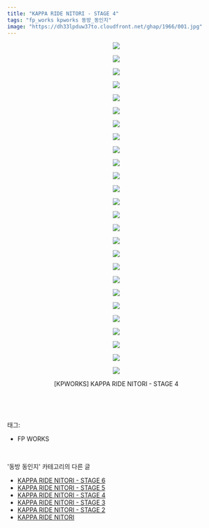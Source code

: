 ```yaml
---
title: "KAPPA RIDE NITORI - STAGE 4"
tags: "fp_works kpworks 동방_동인지"
image: "https://dh33lpduw37to.cloudfront.net/ghap/1966/001.jpg"
---
```

<div class="article">
<p style="text-align: center; clear: none; float: none;"><img src="{{ site.imgserver2 }}/ghap/1966/001.jpg"/></p>
<p style="text-align: center; clear: none; float: none;"><img src="{{ site.imgserver2 }}/ghap/1966/002.jpg"/></p>
<p style="text-align: center; clear: none; float: none;"><img src="{{ site.imgserver2 }}/ghap/1966/003.jpg"/></p>
<p style="text-align: center; clear: none; float: none;"><img src="{{ site.imgserver2 }}/ghap/1966/004.jpg"/></p>
<p style="text-align: center; clear: none; float: none;"><img src="{{ site.imgserver2 }}/ghap/1966/005.jpg"/></p>
<p style="text-align: center; clear: none; float: none;"><img src="{{ site.imgserver2 }}/ghap/1966/006.jpg"/></p>
<p style="text-align: center; clear: none; float: none;"><img src="{{ site.imgserver2 }}/ghap/1966/007.jpg"/></p>
<p style="text-align: center; clear: none; float: none;"><img src="{{ site.imgserver2 }}/ghap/1966/008.jpg"/></p>
<p style="text-align: center; clear: none; float: none;"><img src="{{ site.imgserver2 }}/ghap/1966/009.jpg"/></p>
<p style="text-align: center; clear: none; float: none;"><img src="{{ site.imgserver2 }}/ghap/1966/010.jpg"/></p>
<p style="text-align: center; clear: none; float: none;"><img src="{{ site.imgserver2 }}/ghap/1966/011.jpg"/></p>
<p style="text-align: center; clear: none; float: none;"><img src="{{ site.imgserver2 }}/ghap/1966/012.jpg"/></p>
<p style="text-align: center; clear: none; float: none;"><img src="{{ site.imgserver2 }}/ghap/1966/013.jpg"/></p>
<p style="text-align: center; clear: none; float: none;"><img src="{{ site.imgserver2 }}/ghap/1966/014.jpg"/></p>
<p style="text-align: center; clear: none; float: none;"><img src="{{ site.imgserver2 }}/ghap/1966/015.jpg"/></p>
<p style="text-align: center; clear: none; float: none;"><img src="{{ site.imgserver2 }}/ghap/1966/016.jpg"/></p>
<p style="text-align: center; clear: none; float: none;"><img src="{{ site.imgserver2 }}/ghap/1966/017.jpg"/></p>
<p style="text-align: center; clear: none; float: none;"><img src="{{ site.imgserver2 }}/ghap/1966/018.jpg"/></p>
<p style="text-align: center; clear: none; float: none;"><img src="{{ site.imgserver2 }}/ghap/1966/019.jpg"/></p>
<p style="text-align: center; clear: none; float: none;"><img src="{{ site.imgserver2 }}/ghap/1966/020.jpg"/></p>
<p style="text-align: center; clear: none; float: none;"><img src="{{ site.imgserver2 }}/ghap/1966/021.jpg"/></p>
<p style="text-align: center; clear: none; float: none;"><img src="{{ site.imgserver2 }}/ghap/1966/022.jpg"/></p>
<p style="text-align: center; clear: none; float: none;"><img src="{{ site.imgserver2 }}/ghap/1966/023.jpg"/></p>
<p style="text-align: center; clear: none; float: none;"><img src="{{ site.imgserver2 }}/ghap/1966/024.jpg"/></p>
<p style="text-align: center; clear: none; float: none;"><img src="{{ site.imgserver2 }}/ghap/1966/025.jpg"/></p>
<p style="text-align: center; clear: none; float: none;"><img src="{{ site.imgserver2 }}/ghap/1966/026.jpg"/></p>
<p style="text-align: center; clear: none; float: none;">[KPWORKS] KAPPA RIDE NITORI - STAGE 4</p>
<p><br/></p>
</div><br/>
<div class="tagTrail">
<p>태그: </p>
<ul>
<li>FP WORKS</li>
</ul>
</div><br/>
<div class="another">
<p>'동방 동인지' 카테고리의 다른 글</p>
<ul>
<li><a href="/ghap_1968">KAPPA RIDE NITORI - STAGE 6</a></li>
<li><a href="/ghap_1967">KAPPA RIDE NITORI - STAGE 5</a></li>
<li><a href="/ghap_1966">KAPPA RIDE NITORI - STAGE 4</a></li>
<li><a href="/ghap_1965">KAPPA RIDE NITORI - STAGE 3</a></li>
<li><a href="/ghap_1964">KAPPA RIDE NITORI - STAGE 2</a></li>
<li><a href="/ghap_1963">KAPPA RIDE NITORI</a></li>
</ul>
</div><br/>
<div class="cb_module cb_fluid">
<div class="cb_wrt cb_profile">
</div><!-- commentList close -->
</div><br/>

